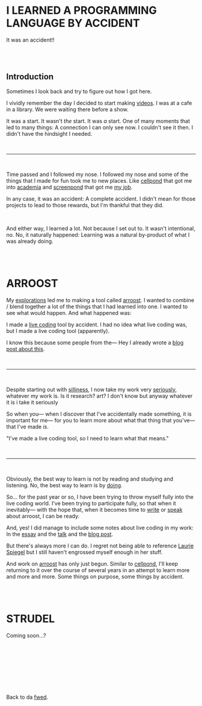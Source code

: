 # I LEARNED A PROGRAMMING LANGUAGE BY ACCIDENT

It was an accident!!

<br>

<br>

## Introduction 

Sometimes I look back and try to figure out how I got here.

I vividly remember the day I decided to start making [videos](https://youtube.com/@todepond?si=KmQIA3azT3bh0J_h). I was at a cafe in a library. We were waiting there before a show.

It was a start. It wasn't *the* start. It was *a* start. One of many moments that led to many things: A connection I can only see now. I couldn't see it then. I didn't have the hindsight I needed.

<br>

<hr>

<br>

Time passed and I followed my nose. I followed my nose and some of the things that I made for fun took me to new places. Like [cellpond](https://youtu.be/xvlsJ3FqNYU?si=TftA8rt346BZqO4H) that got me into [academia](https://www.youtube.com/watch?v=eQgxFuw8f1U) and [screenpond](https://youtu.be/Q4OIcwt8vcE?si=GPZizrXJAWSslEmO) that got me [my job](https://www.youtube.com/watch?v=MJzV0CX0q8o).

In any case, it was an accident: A complete accident. I didn't mean for those projects to lead to those rewards, but I'm thankful that they did.

<br>

And either way, I learned a lot. Not because I set out to. It wasn't intentional, no. No, it naturally happened: Learning was a natural by-product of what I was already doing.

<br>

<br>

# ARROOST

My [explorations](/explore/arroost) led me to making a tool called [arroost](https://youtu.be/DNBKdU6XrLY?si=4ISQhHUkkqSsK8sU). I wanted to combine / blend together a lot of the things that I had learned into one. I wanted to see what would happen. And what happened was: 

I made a [live coding](https://youtu.be/-QY2x6aZzqc?si=3UcKF0iYy3BdVKSf) tool by accident.  I had no idea what live coding was, but I made a live coding tool (apparently). 

I know this because some people from the— Hey I already wrote a [blog post about this](https://www.todepond.com/wikiblogarden/scrappy-fiddles/sharing/normalising/live/).

<br>

<hr>

<br>

Despite starting out with [silliness](https://youtu.be/wWFfhaOWJ1Y?si=FK1rgpw7e60C9n_q), I now take my work very [seriously](https://youtu.be/9mbs0sx3z2A?si=wdtGQF-uvUsccVVc), whatever my work is. Is it research? art? I don't know but anyway whatever it is i take it seriously

So when you— when I discover that I've accidentally made something, it is important for me— for you to learn more about what that thing that you've— that I've made *is*.

"I've made a live coding tool, so I need to learn what that means."

<br>

<hr>

<br>

Obviously, the best way to learn is not by reading and studying and listening. No, the best way to learn is by [doing](https://www.todepond.com/wikiblogarden/learn/how/).

So... for the past year or so, I have been trying to throw myself fully into the live coding world. I've been trying to participate fully, so that when it inevitably— with the hope that, when it becomes time to [write](/report/arroost) or [speak](http://www.youtube.com/live/4GOeYylCMJI?t=12475) about arroost, I can be ready.

And, yes! I did manage to include some notes about live coding in my work: In the [essay](/report/arroost) and the [talk](http://www.youtube.com/live/4GOeYylCMJI?t=12475) and the [blog post](http://www.youtube.com/live/4GOeYylCMJI?t=12475).

But there's always more I can do. I regret not being able to reference [Laurie Spiegel](https://www.youtube.com/watch?v=zLd1RUDmX6w&list=PLlBhjvPmxc9EyPd0Lz6GiNg71n_204XeP&index=1) but I still haven't engrossed myself enough in her stuff.

And work on [arroost](/explore/arroost) has only just begun. Similar to [cellpond](/explore/cellpond), I'll keep returning to it over the course of several years in an attempt to learn more and more and more. Some things on purpose, some things by accident.

<br>

<br>

# STRUDEL

Coming soon...?

<br>

<br>

<br>

<br>

<br>

<br>

<br>

Back to da [fwed](/feed).
